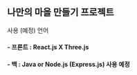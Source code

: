 ## 나만의 마을 만들기 프로젝트

사용 (예정) 언어

#### - 프론트 : React.js X Three.js

#### - 백 : Java or Node.js (Express.js) 사용 예정

